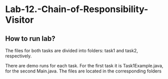 # Lab-12.-Chain-of-Responsibility-Visitor

## How to run lab?
The files for both tasks are divided into folders: task1 and task2, respectively.

There are demo runs for each task. For the first task it is Task1Example.java, for the second Main.java. The files are located in the corresponding folders
